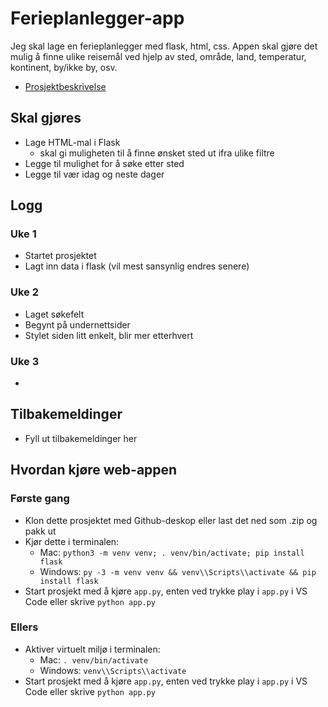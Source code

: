 # Ferieplanlegger-app

Jeg skal lage en ferieplanlegger med flask, html, css. Appen skal gjøre det mulig å finne ulike reisemål ved hjelp av sted, område, land, temperatur, kontinent, by/ikke by, osv.

- [Prosjektbeskrivelse](./prosjektbeskrivelse.md)

## Skal gjøres

- Lage HTML-mal i Flask
  - skal gi muligheten til å finne ønsket sted ut ifra ulike filtre
- Legge til mulighet for å søke etter sted
- Legge til vær idag og neste dager

## Logg

### Uke 1

- Startet prosjektet
- Lagt inn data i flask (vil mest sansynlig endres senere)

### Uke 2

- Laget søkefelt
- Begynt på undernettsider
- Stylet siden litt enkelt, blir mer etterhvert

### Uke 3

-

## Tilbakemeldinger

- Fyll ut tilbakemeldinger her

## Hvordan kjøre web-appen

### Første gang

- Klon dette prosjektet med Github-deskop eller last det ned som .zip og pakk ut
- Kjør dette i terminalen: 
  - Mac: `python3 -m venv venv; . venv/bin/activate; pip install flask`
  - Windows: `py -3 -m venv venv && venv\\Scripts\\activate && pip install flask`
- Start prosjekt med å kjøre `app.py`, enten ved trykke play i `app.py` i VS Code eller skrive `python app.py`

### Ellers

- Aktiver virtuelt miljø i terminalen: 
  - Mac: `. venv/bin/activate`
  - Windows: `venv\\Scripts\\activate`
- Start prosjekt med å kjøre `app.py`, enten ved trykke play i `app.py` i VS Code eller skrive `python app.py`



